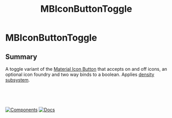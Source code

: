 ﻿---
uid: C.MBIconButtonToggle
title: MBIconButtonToggle
---
# MBIconButtonToggle

## Summary

A toggle variant of the [Material Icon Button](https://github.com/material-components/material-components-web/tree/v7.0.0/packages/mdc-icon-button#icon-buttons) that accepts on and off icons, an optional icon foundry and two way binds to a boolean.
 Applies [density subsystem](xref:A.Density).

&nbsp;

&nbsp;

[![Components](https://img.shields.io/static/v1?label=Components&message=Core&color=blue)](xref:A.CoreComponents)
[![Docs](https://img.shields.io/static/v1?label=API%20Documentation&message=MBIconButtonToggle&color=brightgreen)](xref:BlazorMdc.MBIconButtonToggle)